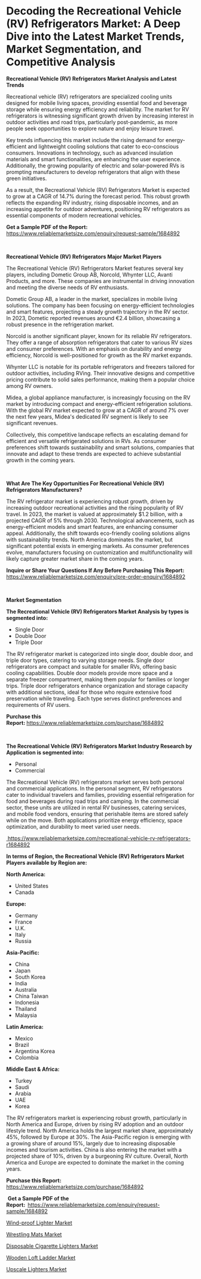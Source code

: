 <p><h1>Decoding the Recreational Vehicle (RV) Refrigerators Market: A Deep Dive into the Latest Market Trends, Market Segmentation, and Competitive Analysis</h1></p><p><strong>Recreational Vehicle (RV) Refrigerators Market Analysis and Latest Trends</strong></p>
<p><p>Recreational vehicle (RV) refrigerators are specialized cooling units designed for mobile living spaces, providing essential food and beverage storage while ensuring energy efficiency and reliability. The market for RV refrigerators is witnessing significant growth driven by increasing interest in outdoor activities and road trips, particularly post-pandemic, as more people seek opportunities to explore nature and enjoy leisure travel. </p><p>Key trends influencing this market include the rising demand for energy-efficient and lightweight cooling solutions that cater to eco-conscious consumers. Innovations in technology, such as advanced insulation materials and smart functionalities, are enhancing the user experience. Additionally, the growing popularity of electric and solar-powered RVs is prompting manufacturers to develop refrigerators that align with these green initiatives. </p><p>As a result, the Recreational Vehicle (RV) Refrigerators Market is expected to grow at a CAGR of 14.7% during the forecast period. This robust growth reflects the expanding RV industry, rising disposable incomes, and an increasing appetite for outdoor adventures, positioning RV refrigerators as essential components of modern recreational vehicles.</p></p>
<p><strong>Get a Sample PDF of the Report:&nbsp;</strong> <a href="https://www.reliablemarketsize.com/enquiry/request-sample/1684892?utm_campaign=1103&utm_medium=2&utm_source=Github&utm_content=ia&utm_term=16102024&utm_id=recreational-vehicle-rv-refrigerators">https://www.reliablemarketsize.com/enquiry/request-sample/1684892</a></p>
<p>&nbsp;</p>
<p><strong>Recreational Vehicle (RV) Refrigerators Major Market Players</strong></p>
<p><p>The Recreational Vehicle (RV) Refrigerators Market features several key players, including Dometic Group AB, Norcold, Whynter LLC, Avanti Products, and more. These companies are instrumental in driving innovation and meeting the diverse needs of RV enthusiasts.</p><p>Dometic Group AB, a leader in the market, specializes in mobile living solutions. The company has been focusing on energy-efficient technologies and smart features, projecting a steady growth trajectory in the RV sector. In 2023, Dometic reported revenues around €2.4 billion, showcasing a robust presence in the refrigeration market.</p><p>Norcold is another significant player, known for its reliable RV refrigerators. They offer a range of absorption refrigerators that cater to various RV sizes and consumer preferences. With an emphasis on durability and energy efficiency, Norcold is well-positioned for growth as the RV market expands.</p><p>Whynter LLC is notable for its portable refrigerators and freezers tailored for outdoor activities, including RVing. Their innovative designs and competitive pricing contribute to solid sales performance, making them a popular choice among RV owners.</p><p>Midea, a global appliance manufacturer, is increasingly focusing on the RV market by introducing compact and energy-efficient refrigeration solutions. With the global RV market expected to grow at a CAGR of around 7% over the next few years, Midea's dedicated RV segment is likely to see significant revenues.</p><p>Collectively, this competitive landscape reflects an escalating demand for efficient and versatile refrigerated solutions in RVs. As consumer preferences shift towards sustainability and smart solutions, companies that innovate and adapt to these trends are expected to achieve substantial growth in the coming years.</p></p>
<p>&nbsp;</p>
<p><strong>What Are The Key Opportunities For Recreational Vehicle (RV) Refrigerators Manufacturers?</strong></p>
<p><p>The RV refrigerator market is experiencing robust growth, driven by increasing outdoor recreational activities and the rising popularity of RV travel. In 2023, the market is valued at approximately $1.2 billion, with a projected CAGR of 5% through 2030. Technological advancements, such as energy-efficient models and smart features, are enhancing consumer appeal. Additionally, the shift towards eco-friendly cooling solutions aligns with sustainability trends. North America dominates the market, but significant potential exists in emerging markets. As consumer preferences evolve, manufacturers focusing on customization and multifunctionality will likely capture greater market share in the coming years.</p></p>
<p><strong>Inquire or Share Your Questions If Any Before Purchasing This Report:</strong> <a href="https://www.reliablemarketsize.com/enquiry/pre-order-enquiry/1684892?utm_campaign=1103&utm_medium=2&utm_source=Github&utm_content=ia&utm_term=16102024&utm_id=recreational-vehicle-rv-refrigerators">https://www.reliablemarketsize.com/enquiry/pre-order-enquiry/1684892</a></p>
<p>&nbsp;</p>
<p><strong>Market Segmentation</strong></p>
<p><strong>The Recreational Vehicle (RV) Refrigerators Market Analysis by types is segmented into:</strong></p>
<p><ul><li>Single Door</li><li>Double Door</li><li>Triple Door</li></ul></p>
<p><p>The RV refrigerator market is categorized into single door, double door, and triple door types, catering to varying storage needs. Single door refrigerators are compact and suitable for smaller RVs, offering basic cooling capabilities. Double door models provide more space and a separate freezer compartment, making them popular for families or longer trips. Triple door refrigerators enhance organization and storage capacity with additional sections, ideal for those who require extensive food preservation while traveling. Each type serves distinct preferences and requirements of RV users.</p></p>
<p><strong>Purchase this Report:&nbsp;</strong><a href="https://www.reliablemarketsize.com/purchase/1684892?utm_campaign=1103&utm_medium=2&utm_source=Github&utm_content=ia&utm_term=16102024&utm_id=recreational-vehicle-rv-refrigerators">https://www.reliablemarketsize.com/purchase/1684892</a></p>
<p>&nbsp;</p>
<p><strong>The Recreational Vehicle (RV) Refrigerators Market Industry Research by Application is segmented into:</strong></p>
<p><ul><li>Personal</li><li>Commercial</li></ul></p>
<p><p>The Recreational Vehicle (RV) refrigerators market serves both personal and commercial applications. In the personal segment, RV refrigerators cater to individual travelers and families, providing essential refrigeration for food and beverages during road trips and camping. In the commercial sector, these units are utilized in rental RV businesses, catering services, and mobile food vendors, ensuring that perishable items are stored safely while on the move. Both applications prioritize energy efficiency, space optimization, and durability to meet varied user needs.</p></p>
<p><a href="https://www.reliablemarketsize.com/recreational-vehicle-rv-refrigerators-r1684892?utm_campaign=1103&utm_medium=2&utm_source=Github&utm_content=ia&utm_term=16102024&utm_id=recreational-vehicle-rv-refrigerators">&nbsp;https://www.reliablemarketsize.com/recreational-vehicle-rv-refrigerators-r1684892</a></p>
<p><strong>In terms of Region, the Recreational Vehicle (RV) Refrigerators Market Players available by Region are:</strong></p>
<p>
    <p> <strong> North America: </strong>
        <ul>
            <li>United States</li>
            <li>Canada</li>
        </ul>
        </p> 
    <p> <strong> Europe: </strong>
        <ul>
            <li>Germany</li>
            <li>France</li>
            <li>U.K.</li>
            <li>Italy</li>
            <li>Russia</li>
        </ul>
        </p> 
    <p> <strong> Asia-Pacific: </strong>
        <ul>
            <li>China</li>
            <li>Japan</li>
            <li>South Korea</li>
            <li>India</li>
            <li>Australia</li>
            <li>China Taiwan</li>
            <li>Indonesia</li>
            <li>Thailand</li>
            <li>Malaysia</li>
        </ul>
        </p> 
    <p> <strong> Latin America: </strong>
        <ul>
            <li>Mexico</li>
            <li>Brazil</li>
            <li>Argentina Korea</li>
            <li>Colombia</li>
        </ul>
        </p> 
    <p> <strong> Middle East & Africa: </strong>
        <ul>
            <li>Turkey</li>
            <li>Saudi</li>
            <li>Arabia</li>
            <li>UAE</li>
            <li>Korea</li>
        </ul>
    </p>
    </p>
<p><p>The RV refrigerators market is experiencing robust growth, particularly in North America and Europe, driven by rising RV adoption and an outdoor lifestyle trend. North America holds the largest market share, approximately 45%, followed by Europe at 30%. The Asia-Pacific region is emerging with a growing share of around 15%, largely due to increasing disposable incomes and tourism activities. China is also entering the market with a projected share of 10%, driven by a burgeoning RV culture. Overall, North America and Europe are expected to dominate the market in the coming years.</p></p>
<p><strong>Purchase this Report: </strong><a href="https://www.reliablemarketsize.com/purchase/1684892?utm_campaign=1103&utm_medium=2&utm_source=Github&utm_content=ia&utm_term=16102024&utm_id=recreational-vehicle-rv-refrigerators">https://www.reliablemarketsize.com/purchase/1684892</a></p>
<p>&nbsp;<strong>Get a Sample PDF of the Report:&nbsp;&nbsp;</strong><a href="https://www.reliablemarketsize.com/enquiry/request-sample/1684892?utm_campaign=1103&utm_medium=2&utm_source=Github&utm_content=ia&utm_term=16102024&utm_id=recreational-vehicle-rv-refrigerators">https://www.reliablemarketsize.com/enquiry/request-sample/1684892</a></p>
<p><strong></strong></p>
<p><p><a href="https://www.linkedin.com/pulse/unlocking-growth-potential-strategic-analysis-wind-proof-4ggze?utm_campaign=1103&utm_medium=2&utm_source=Github&utm_content=ia&utm_term=16102024&utm_id=recreational-vehicle-rv-refrigerators">Wind-proof Lighter Market</a></p><p><a href="https://github.com/carsonlv80bas/Market-Research-Report-List-1/blob/main/wrestling-mats-market.md?utm_campaign=1103&utm_medium=2&utm_source=Github&utm_content=ia&utm_term=16102024&utm_id=recreational-vehicle-rv-refrigerators">Wrestling Mats Market</a></p><p><a href="https://www.linkedin.com/pulse/market-leaders-laggards-global-disposable-cigarette-lighters-mpxne?utm_campaign=1103&utm_medium=2&utm_source=Github&utm_content=ia&utm_term=16102024&utm_id=recreational-vehicle-rv-refrigerators">Disposable Cigarette Lighters Market</a></p><p><a href="https://github.com/berna3d1akin/Market-Research-Report-List-1/blob/main/wooden-loft-ladder-market.md?utm_campaign=1103&utm_medium=2&utm_source=Github&utm_content=ia&utm_term=16102024&utm_id=recreational-vehicle-rv-refrigerators">Wooden Loft Ladder Market</a></p><p><a href="https://www.linkedin.com/pulse/unveiling-market-trends-global-upscale-lighters-growth-jbsac?trk=public_post_embed_feed-article-content&utm_campaign=1103&utm_medium=2&utm_source=Github&utm_content=ia&utm_term=16102024&utm_id=recreational-vehicle-rv-refrigerators">Upscale Lighters Market</a></p></p>